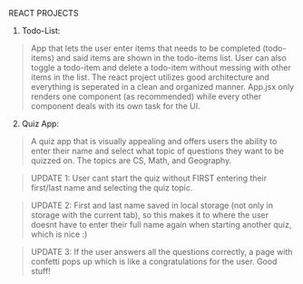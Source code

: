 REACT PROJECTS 

1) Todo-List: 
> App that lets the user enter items that needs to be completed (todo-items) and said items are shown in the todo-items list.
>User can also toggle a todo-item and delete a todo-item without messing with other items in the list. 
>The react project utilizes good architecture and everything is seperated in a clean and organized manner.
  >App.jsx only renders one component (as recommended) while every other component deals with its own task for the UI.

2) Quiz App:
>A quiz app that is visually appealing and offers users the ability to enter their name and select what topic of questions they want to be quizzed on. The topics are CS, Math, and Geography.
 
>UPDATE 1: User cant start the quiz without FIRST entering their first/last name and selecting the quiz topic.

>UPDATE 2: First and last name saved in local storage (not only in storage with the current tab), so this makes it to where the user doesnt have to enter their full name again when starting another quiz, which is nice :)

>UPDATE 3: If the user answers all the questions correctly, a page with confetti pops up which is like a congratulations for the user. Good stuff! 
